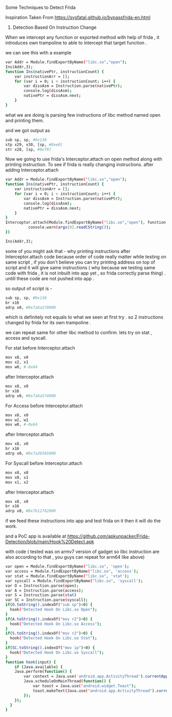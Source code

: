 Some Techniques to Detect Frida

Inspiration Taken From
https://sysfatal.github.io/bypassfrida-en.html

1. Detection Based On Instruction Change

When we intercept any function or exported method with help of frida , it introduces own trampoline
to able to intercept that target function . 

we can see this with a example

```sh
var Addr = Module.findExportByName("libc.so","open");
Ins(Addr,3);
function Ins(nativePtr, instructionCount) {
    var instructionArr = [];
    for (var i = 0; i < instructionCount; i++) {
        var dissAsm = Instruction.parse(nativePtr);
        console.log(dissAsm);
        nativePtr = dissAsm.next;
    }        
}
```
what we are doing is parsing few instructions of libc method named open
and printing them. 

and we got output as

```sh
sub sp, sp, #0x130
stp x29, x30, [sp, #0xe0]
str x28, [sp, #0xf0]
```

Now we going to use frida's Interceptor.attach on open method along with printing instruction.
To see if frida is really changing instructions. 
after adding Interceptor.attach

```sh
var Addr = Module.findExportByName("libc.so","open");
function Ins(nativePtr, instructionCount) {
    var instructionArr = [];
    for (var i = 0; i < instructionCount; i++) {
        var dissAsm = Instruction.parse(nativePtr);
        console.log(dissAsm);
        nativePtr = dissAsm.next;
    }        
}
Interceptor.attach(Module.findExportByName("libc.so","open"), function (args) {
          console.warn(args[0].readCString());
})

Ins(Addr,3);
```

some of you might ask that - why printing instructions after Interceptor.attach code because order of code really matter while testing on same script , if you don't believe
you can try printing address on top of script and it will give same instructions ( why because we testing same code with frida , it is not inbuilt into app yet , so frida correctly parse thing) . untill these code are
not pushed into app . 

so output of script is -

```sh
sub sp, sp, #0x130
br x16
adrp x0, #0x7a6a570000
```

which is definitely not equals to what we seen at first try . so 2 instructions changed by frida for its own trampoline .

we can repeat same for other libc method to confirm. 
lets try on stat , access and syscall.

For stat 
before Interceptor.attach
```sh
mov x8, x0
mov x2, x1
mov w0, #-0x64
```
after Interceptor.attach

```sh
mov x8, x0
br x16
adrp x0, #0x7a6a574000
```

For Access
before Interceptor.attach
```sh
mov x8, x0
mov w2, w1
mov w0, #-0x64
```
after Interceptor.attach

```sh
mov x8, x0
br x16
adrp x0, #0x7a36565000
```

For Syscall
before Interceptor.attach
```sh
mov x8, x0
mov x0, x1
mov x1, x2
```
after Interceptor.attach
```sh
mov x8, x0
br x16
adrp x0, #0x7b12762000
```

if we feed these instructions into app and test frida on it then it will do the work.

and a PoC app is available at 
https://github.com/apkunpacker/Frida-Detection/blob/main/Hook%20Detect.apk

with code ( tested was on armv7 version of gadget so libc instruction are also according to that , you guys can repeat for arm64 like above)

```sh
var open = Module.findExportByName("libc.so", 'open');
var access = Module.findExportByName("libc.so", 'access');
var stat = Module.findExportByName("libc.so", 'stat');
var syscall = Module.findExportByName("libc.so", 'syscall');
var O = Instruction.parse(open);
var A = Instruction.parse(access);
var S = Instruction.parse(stat)
var SC = Instruction.parse(syscall);
if(O.toString().indexOf("sub sp")<0) {
  hook("Detected Hook On Libc.so Open");
}
if(A.toString().indexOf("mov r2")<0) {
  hook("Detected Hook On Libc.so Access");
}
if(S.toString().indexOf("mov r2")<0) {
  hook("Detected Hook On Libc.so Stat");
}
if(SC.toString().indexOf("mov ip")<0) {
  hook("Detected Hook On Libc.so Syscall");
}
function hook(input) {
    if (Java.available) {
    Java.perform(function() {
        var context = Java.use('android.app.ActivityThread').currentApplication().getApplicationContext();
        Java.scheduleOnMainThread(function() {
            var toast = Java.use("android.widget.Toast");
            toast.makeText(Java.use("android.app.ActivityThread").currentApplication().getApplicationContext(), Java.use("java.lang.String").$new(input), 1).show();
        });
    });                        
  }
}
```
